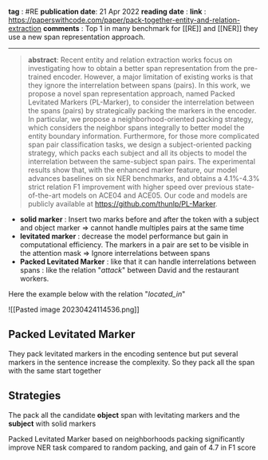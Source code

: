 __tag__ : #RE 
__publication date__: 21 Apr 2022
__reading date__ : 
__link__ : https://paperswithcode.com/paper/pack-together-entity-and-relation-extraction
__comments__ : Top 1 in many benchmark for [[RE]] and [[NER]] they use a new span representation approach. 

---

>__abstract__:  Recent entity and relation extraction works focus on investigating how to obtain a better span representation from the pre-trained encoder. However, a major limitation of existing works is that they ignore the interrelation between spans (pairs). In this work, we propose a novel span representation approach, named Packed Levitated Markers (PL-Marker), to consider the interrelation between the spans (pairs) by strategically packing the markers in the encoder. In particular, we propose a neighborhood-oriented packing strategy, which considers the neighbor spans integrally to better model the entity boundary information. Furthermore, for those more complicated span pair classification tasks, we design a subject-oriented packing strategy, which packs each subject and all its objects to model the interrelation between the same-subject span pairs. The experimental results show that, with the enhanced marker feature, our model advances baselines on six NER benchmarks, and obtains a 4.1%-4.3% strict relation F1 improvement with higher speed over previous state-of-the-art models on ACE04 and ACE05. Our code and models are publicly available at https://github.com/thunlp/PL-Marker.



- __solid marker__ : Insert two marks before and after the token with a subject and object marker => cannot handle multiples pairs at the same time
- __levitated marker__ : decrease the model performance but gain in computational efficiency. The markers in a pair are set to be visible in the attention mask => Ignore interrelations between spans 
- __Packed Levitated Marker__ : like that it can handle interrelations between spans : like the relation "_attack_" between David and the restaurant workers.

Here the example below with the relation "_located_in_"

![[Pasted image 20230424114536.png]]

## Packed Levitated Marker 

They pack levitated markers in the encoding sentence but put several markers in the sentence increase the complexity. So they pack all the span with the same start together 


## Strategies 

The pack all the candidate **object** span with levitating markers and the **subject** with solid markers 


Packed Levitated Marker based on neighborhoods packing significantly improve NER task compared to random packing, and gain of 4.7 in F1 score 

